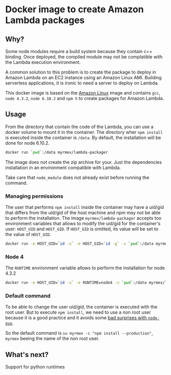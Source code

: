 # Docker image to create Amazon Lambda packages

## Why?

Some node modules require a build system because they contain c++ binding. Once deployed, the compiled module may not be
complatible with the Lambda execution environment.

A common solution to this problem is to create the package to deploy in Amazon Lambda on an EC2 instance using an Amazon
Linux AMI. Building serverless applications, it is ironic to need a server to deploy on Lambda.

This docker image is based on the [Amazon Linux](https://hub.docker.com/_/amazonlinux/) image and contains `gcc`,
`node 4.3.2`, `node 6.10.2` and `npm 5` to create packages for Amazon Lambda.

## Usage

From the directory that contain the code of the Lambda, you can use a docker volume to mount it in the container. The
directory wher `npm install` is executed inside the container is `/data`. By default, the installation will be done for node
6.10.2.

```bash
docker run `pwd`:/data myrmex/lambda-packager
```

The image does not create the zip archive for your. Just the dependencies installation in an environment compatible with
Lambda.

Take care that `node_module` does not already exist before running the command.

### Managing permissions

The user that performs `npm install` inside the container may have a uid/gid that differs from the uid/gid of the host
machine and npm may not be able to perform the installation. The image `myrmex/lambda-packager` accepts too environment
variables that allows to modify the uid/gid for the container's user: `HOST_UID` and `HOST_GID`. If `HOST_GID` is omitted,
its value will be set to the value of `HOST_UID`.

```bash
docker run -e HOST_UID=`id -u` -e HOST_GID=`id -g` -v `pwd`:/data myrmex/lambda-packager
```

### Node 4

The `RUNTIME` environment variable allows to perform the installation for node 4.3.2

```bash
docker run -e HOST_UID=`id -u` -e RUNTIME=node4 -v `pwd`:/data myrmex/lambda-packager
```

### Default command

To be able to change the user uid/gid, the container is executed with the root user. But to execute `npm install`, we need to
use a non root user because it is a good practice and it avoids some [bad surprises with
`node-gyp`](https://github.com/nodejs/node-gyp/issues/454).

So the default command is `su myrmex -c "npm install --production"`, `myrmex` beeing the name of the non root user.

## What's next?

Support for python runtimes
